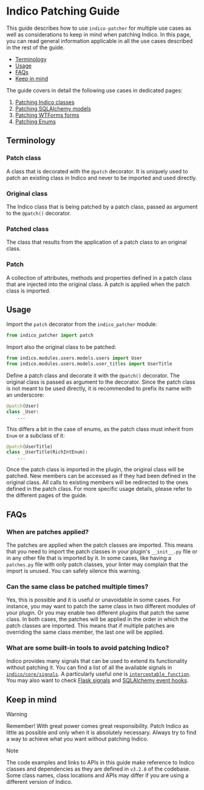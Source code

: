 # Indico Patching Guide

This guide describes how to use `indico-patcher` for multiple use cases as well as considerations to keep in mind when patching Indico. In this page, you can read general information applicable in all the use cases described in the rest of the guide.

- [Terminology](#terminology)
- [Usage](#usage)
- [FAQs](#faqs)
- [Keep in mind](#keep-in-mind)

The guide covers in detail the following use cases in dedicated pages:

1. [Patching Indico classes](./classes.md)
2. [Patching SQLAlchemy models](./models.md)
3. [Patching WTForms forms](./forms.md)
4. [Patching Enums](./enums.md)

## Terminology

### Patch class

A class that is decorated with the `@patch` decorator. It is uniquely used to patch an existing class in Indico and never to be imported and used directly.

### Original class

The Indico class that is being patched by a patch class, passed as argument to the `@patch()` decorator.

### Patched class

The class that results from the application of a patch class to an original class.

### Patch

A collection of attributes, methods and properties defined in a patch class that are injected into the original class. A patch is applied when the patch class is imported.

## Usage

Import the `patch` decorator from the `indico_patcher` module:

```python
from indico_patcher import patch
```

Import also the original class to be patched:

```python
from indico.modules.users.models.users import User
from indico.modules.users.models.user_titles import UserTitle
```

Define a patch class and decorate it with the `@patch()` decorator. The original class is passed as argument to the decorator. Since the patch class is not meant to be used directly, it is recommended to prefix its name with an underscore:

```python
@patch(User)
class _User:
    ...
```

This differs a bit in the case of enums, as the patch class must inherit from `Enum` or a subclass of it:

```python
@patch(UserTitle)
class _UserTitle(RichIntEnum):
    ...
```

Once the patch class is imported in the plugin, the original class will be patched. New members can be accessed as if they had been defined in the original class. All calls to existing members will be redirected to the ones defined in the patch class. For more specific usage details, please refer to the different pages of the guide.

## FAQs

### When are patches applied?

The patches are applied when the patch classes are imported. This means that you need to import the patch classes in your plugin's `__init__.py` file or in any other file that is imported by it. In some cases, like having a `patches.py` file with only patch classes, your linter may complain that the import is unused. You can safely silence this warning.

### Can the same class be patched multiple times?

Yes, this is possible and it is useful or unavoidable in some cases. For instance, you may want to patch the same class in two different modules of your plugin. Or you may enable two different plugins that patch the same class. In both cases, the patches will be applied in the order in which the patch classes are imported. This means that if multiple patches are overriding the same class member, the last one will be applied.

### What are some built-in tools to avoid patching Indico?

Indico provides many signals that can be used to extend its functionality without patching it. You can find a list of all the available signals in [`indico/core/signals`](https://github.com/indico/indico/tree/v3.2.8/indico/core/signals). A particularly useful one is [`interceptable_function`](https://github.com/indico/indico/blob/v3.2.8/indico/core/signals/plugin.py#L121). You may also want to check [Flask signals](https://flask.palletsprojects.com/en/2.0.x/api/#signals) and [SQLAlchemy event hooks](https://docs.sqlalchemy.org/en/14/core/event.html).

## Keep in mind

> [!WARNING]
> Remember! With great power comes great responsibility. Patch Indico as little as possible and only when it is absolutely necessary. Always try to find a way to achieve what you want without patching Indico.

> [!NOTE]
> The code examples and links to APIs in this guide make reference to Indico classes and dependencies as they are defined in `v3.2.8` of the codebase. Some class names, class locations and APIs may differ if you are using a different version of Indico.
